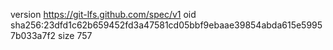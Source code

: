version https://git-lfs.github.com/spec/v1
oid sha256:23dfd1c62b659452fd3a47581cd05bbf9ebaae39854abda615e59957b033a7f2
size 757
